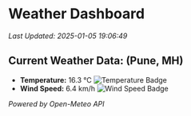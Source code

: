 
# Weather Dashboard

_Last Updated: 2025-01-05 19:06:49_

## Current Weather Data: (Pune, MH)
- **Temperature:** 16.3 °C ![Temperature Badge](https://img.shields.io/badge/Temperature-Low%20Temp-blue)
- **Wind Speed:** 6.4 km/h ![Wind Speed Badge](https://img.shields.io/badge/Wind%20Speed-Low%20Wind-blue)

*Powered by Open-Meteo API*
